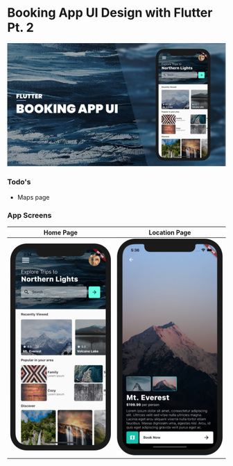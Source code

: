 # Booking App UI Design with Flutter Pt. 2
![cover image](/github_images/cover.png)


### Todo's 
- Maps page

### App Screens

Home Page             |  Location Page
:-------------------------:|:-------------------------:
![](/github_images/home.png)  |  ![](/github_images/location_page.png)